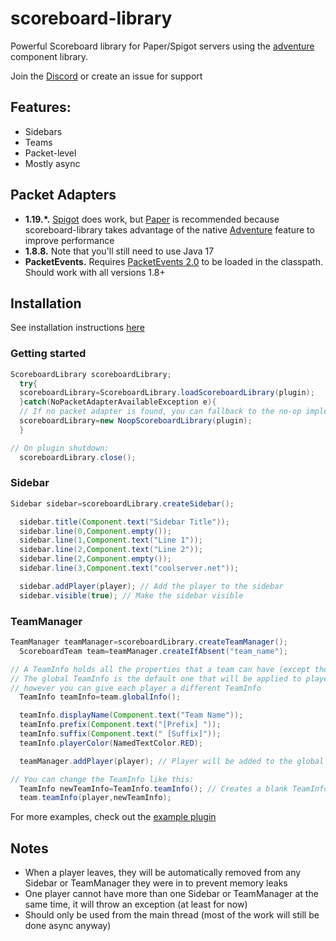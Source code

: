 # scoreboard-library

Powerful Scoreboard library for Paper/Spigot servers using the [adventure](https://github.com/KyoriPowered/adventure)
component library.

Join the [Discord](https://discord.gg/v7nmTDTW8W) or create an issue for support

## Features:

- Sidebars
- Teams
- Packet-level
- Mostly async

## Packet Adapters

- **1.19.\*.** [Spigot](https://www.spigotmc.org/) does work, but [Paper](https://papermc.io/) is recommended because
  scoreboard-library
  takes advantage of the native [Adventure](https://github.com/KyoriPowered/adventure) feature to improve performance
- **1.8.8.** Note that you'll still need to use Java 17
- **PacketEvents.** Requires [PacketEvents 2.0](https://github.com/retrooper/packetevents/tree/2.0) to be loaded in the
  classpath. Should work with all versions 1.8+

## Installation

See installation instructions [here](https://github.com/MegavexNetwork/scoreboard-library/blob/master/INSTALLATION.md)

### Getting started

```java
ScoreboardLibrary scoreboardLibrary;
  try{
  scoreboardLibrary=ScoreboardLibrary.loadScoreboardLibrary(plugin);
  }catch(NoPacketAdapterAvailableException e){
  // If no packet adapter is found, you can fallback to the no-op implementation
  scoreboardLibrary=new NoopScoreboardLibrary(plugin);
  }

// On plugin shutdown:
  scoreboardLibrary.close();
```

### Sidebar

```java
Sidebar sidebar=scoreboardLibrary.createSidebar();

  sidebar.title(Component.text("Sidebar Title"));
  sidebar.line(0,Component.empty());
  sidebar.line(1,Component.text("Line 1"));
  sidebar.line(2,Component.text("Line 2"));
  sidebar.line(2,Component.empty());
  sidebar.line(3,Component.text("coolserver.net"));

  sidebar.addPlayer(player); // Add the player to the sidebar
  sidebar.visible(true); // Make the sidebar visible
```

### TeamManager

```java
TeamManager teamManager=scoreboardLibrary.createTeamManager();
  ScoreboardTeam team=teamManager.createIfAbsent("team_name");

// A TeamInfo holds all the properties that a team can have (except the name).
// The global TeamInfo is the default one that will be applied to players,
// however you can give each player a different TeamInfo
  TeamInfo teamInfo=team.globalInfo();

  teamInfo.displayName(Component.text("Team Name"));
  teamInfo.prefix(Component.text("[Prefix] "));
  teamInfo.suffix(Component.text(" [Suffix]"));
  teamInfo.playerColor(NamedTextColor.RED);

  teamManager.addPlayer(player); // Player will be added to the global TeamInfo

// You can change the TeamInfo like this:
  TeamInfo newTeamInfo=TeamInfo.teamInfo(); // Creates a blank TeamInfo
  team.teamInfo(player,newTeamInfo);
```

For more examples, check out the [example plugin](https://github.com/MegavexNetwork/scoreboard-library-example)

## Notes

- When a player leaves, they will be automatically removed from any Sidebar or TeamManager they were in to prevent
  memory leaks
- One player cannot have more than one Sidebar or TeamManager at the same time, it will throw an exception (at least for
  now)
- Should only be used from the main thread (most of the work will still be done async anyway)
